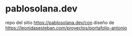 # pablosolana.dev
repo del sitio https://pablosolana.dev/con diseño de https://leonidasesteban.com/proyectos/portafolio-antonio
